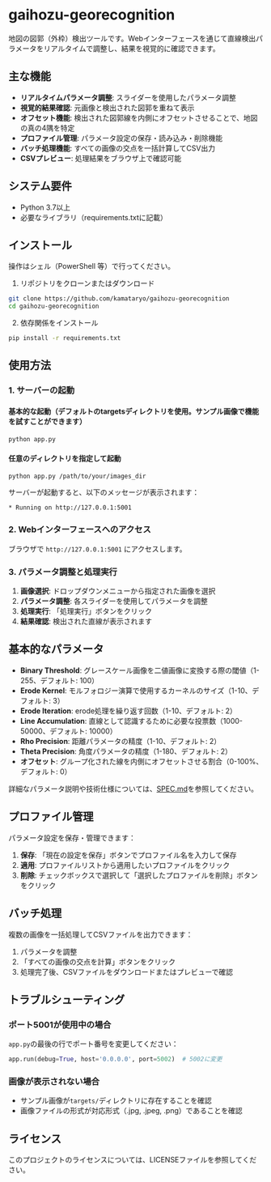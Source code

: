 # gaihozu-georecognition

地図の図郭（外枠）検出ツールです。Webインターフェースを通じて直線検出パラメータをリアルタイムで調整し、結果を視覚的に確認できます。

## 主な機能

- **リアルタイムパラメータ調整**: スライダーを使用したパラメータ調整
- **視覚的結果確認**: 元画像と検出された図郭を重ねて表示
- **オフセット機能**: 検出された図郭線を内側にオフセットさせることで、地図の真の4隅を特定
- **プロファイル管理**: パラメータ設定の保存・読み込み・削除機能
- **バッチ処理機能**: すべての画像の交点を一括計算してCSV出力
- **CSVプレビュー**: 処理結果をブラウザ上で確認可能

## システム要件

- Python 3.7以上
- 必要なライブラリ（requirements.txtに記載）

## インストール

操作はシェル（PowerShell 等）で行ってください。

1. リポジトリをクローンまたはダウンロード
```bash
git clone https://github.com/kamataryo/gaihozu-georecognition
cd gaihozu-georecognition
```

2. 依存関係をインストール
```bash
pip install -r requirements.txt
```

## 使用方法

### 1. サーバーの起動

#### 基本的な起動（デフォルトのtargetsディレクトリを使用。サンプル画像で機能を試すことができます）

```bash
python app.py
```

#### 任意のディレクトリを指定して起動

```bash
python app.py /path/to/your/images_dir
```

サーバーが起動すると、以下のメッセージが表示されます：
```
* Running on http://127.0.0.1:5001
```

### 2. Webインターフェースへのアクセス

ブラウザで `http://127.0.0.1:5001` にアクセスします。

### 3. パラメータ調整と処理実行

1. **画像選択**: ドロップダウンメニューから指定された画像を選択
2. **パラメータ調整**: 各スライダーを使用してパラメータを調整
3. **処理実行**: 「処理実行」ボタンをクリック
4. **結果確認**: 検出された直線が表示されます

## 基本的なパラメータ

- **Binary Threshold**: グレースケール画像を二値画像に変換する際の閾値（1-255、デフォルト: 100）
- **Erode Kernel**: モルフォロジー演算で使用するカーネルのサイズ（1-10、デフォルト: 3）
- **Erode Iteration**: erode処理を繰り返す回数（1-10、デフォルト: 2）
- **Line Accumulation**: 直線として認識するために必要な投票数（1000-50000、デフォルト: 10000）
- **Rho Precision**: 距離パラメータの精度（1-10、デフォルト: 2）
- **Theta Precision**: 角度パラメータの精度（1-180、デフォルト: 2）
- **オフセット**: グループ化された線を内側にオフセットさせる割合（0-100%、デフォルト: 0）

詳細なパラメータ説明や技術仕様については、[SPEC.md](SPEC.md)を参照してください。

## プロファイル管理

パラメータ設定を保存・管理できます：

1. **保存**: 「現在の設定を保存」ボタンでプロファイル名を入力して保存
2. **適用**: プロファイルリストから適用したいプロファイルをクリック
3. **削除**: チェックボックスで選択して「選択したプロファイルを削除」ボタンをクリック

## バッチ処理

複数の画像を一括処理してCSVファイルを出力できます：

1. パラメータを調整
2. 「すべての画像の交点を計算」ボタンをクリック
3. 処理完了後、CSVファイルをダウンロードまたはプレビューで確認

## トラブルシューティング

### ポート5001が使用中の場合
`app.py`の最後の行でポート番号を変更してください：
```python
app.run(debug=True, host='0.0.0.0', port=5002)  # 5002に変更
```

### 画像が表示されない場合
- サンプル画像が`targets/`ディレクトリに存在することを確認
- 画像ファイルの形式が対応形式（.jpg, .jpeg, .png）であることを確認

## ライセンス

このプロジェクトのライセンスについては、LICENSEファイルを参照してください。
